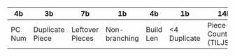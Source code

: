 | 4b     | 3b              | 7b              | 1b            | 4b        | 1b           |14b                     | 4b         |10b        |
|--------|-----------------|-----------------|---------------|-----------|--------------|------------------------|------------|-----------|
| PC Num | Duplicate Piece | Leftover Pieces | Non-branching | Build Len | <4 Duplicate | Piece Counts (TILJSZO) | Fumen Hash | Unique ID |
